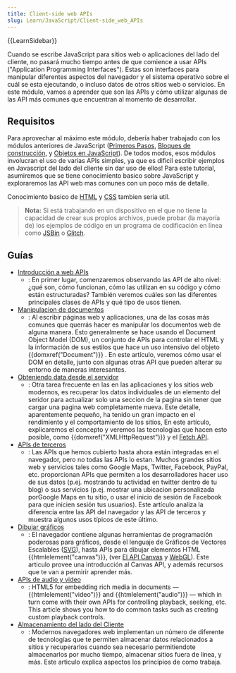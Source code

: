 ```yaml
---
title: Client-side web APIs
slug: Learn/JavaScript/Client-side_web_APIs
---
```


{{LearnSidebar}}

Cuando se escribe JavaScript para sitios web o aplicaciones del lado del cliente, no pasará mucho tiempo antes de que comience a usar APIs ("Application Programming Interfaces"). Estas son interfaces para manipular diferentes aspectos del navegador y el sistema operativo sobre el cuál se esta ejecutando, o incluso datos de otros sitios web o servicios. En este módulo, vamos a aprender que son las APIs y cómo utilizar algunas de las API más comunes que encuentran al momento de desarrollar.

## Requisitos

Para aprovechar al máximo este módulo, debería haber trabajado con los módulos anteriores de JavaScript ([Primeros Pasos](/es/docs/Learn/JavaScript/First_steps), [Bloques de construcción](/es/docs/Learn/JavaScript/Building_blocks), y [Objetos en JavaScript](/es/docs/Learn/JavaScript/Objects)). De todos modos, esos módulos involucran el uso de varias APIs simples, ya que es dificil escribir ejemplos en Javascript del lado del cliente sin dar uso de ellos! Para este tutorial, asumiremos que se tiene conocimiento basico sobre JavaScript y exploraremos las API web mas comunes con un poco más de detalle.

Conocimiento basico de [HTML](/es/docs/Learn/HTML) y [CSS](/es/docs/Learn/CSS) tambien seria util.

> **Nota:** Si está trabajando en un dispositivo en el que no tiene la capacidad de crear sus propios archivos, puede probar (la mayoría de) los ejemplos de código en un programa de codificación en línea como [JSBin](http://jsbin.com/) o [Glitch](https://glitch.com/).

## Guías

- [Introducción a web APIs](/es/docs/Learn/JavaScript/Client-side_web_APIs/Introduction)
  - : En primer lugar, comenzaremos observando las API de alto nivel: ¿qué son, cómo funcionan, cómo las utilizan en su código y cómo están estructuradas? También veremos cuáles son las diferentes principales clases de APIs y qué tipo de usos tienen.
- [Manipulacion de documentos](/es/docs/Learn/JavaScript/Client-side_web_APIs/Manipulating_documents)
  - : Al escribir páginas web y aplicaciones, una de las cosas más comunes que querrás hacer es manipular los documentos web de alguna manera. Esto generalmente se hace usando el Document Object Model (DOM), un conjunto de APIs para controlar el HTML y la información de sus estilos que hace un uso intensivo del objeto {{domxref("Document")}} . En este artículo, veremos cómo usar el DOM en detalle, junto con algunas otras API que pueden alterar su entorno de maneras interesantes.
- [Obteniendo data desde el servidor](/es/docs/Learn/JavaScript/Client-side_web_APIs/Fetching_data)
  - : Otra tarea frecuente en las en las aplicaciones y los sitios web modernos, es recuperar los datos individuales de un elemento del seridor para actualizar solo una seccion de la pagina sin tener que cargar una pagina web completamente nueva. Este detalle, aparentemente pequeño, ha tenido un gran impacto en el rendimiento y el comportamiento de los sitios, En este artículo, explicaremos el concepto y veremos las tecnologías que hacen esto posible, como {{domxref("XMLHttpRequest")}} y el [Fetch API](/es/docs/Web/API/Fetch_API).
- [APIs de terceros](/es/docs/Learn/JavaScript/Client-side_web_APIs/Third_party_APIs)
  - : Las APIs que hemos cubierto hasta ahora están integradas en el navegador, pero no todas las APIs lo estan. Muchos grandes sitios web y servicios tales como Google Maps, Twitter, Facebook, PayPal, etc. proporcionan APIs que permiten a los desarrolladores hacer uso de sus datos (p.ej. mostrando tu actividad en twitter dentro de tu blog) o sus servicios (p.ej. mostrar una ubicacion personalizada porGoogle Maps en tu sitio, o usar el inicio de sesión de Facebook para que inicien sesión tus usuarios). Este artículo analiza la diferencia entre las API del navegador y las API de terceros y muestra algunos usos típicos de este último.
- [Dibujar gráficos](/es/docs/Learn/JavaScript/Client-side_web_APIs/Drawing_graphics)
  - : El navegador contiene algunas herramientas de programación poderosas para gráficos, desde el lenguaje de Gráficos de Vectores Escalables ([SVG](/es/docs/Web/SVG)), hasta APIs para dibujar elementos HTML {{htmlelement("canvas")}}, (ver [El API Canvas](/es/docs/Web/API/Canvas_API) y [WebGL](/es/docs/Web/API/WebGL_API)). Este articulo provee una introducción al Canvas API, y además recursos que te van a permirir aprender más.
- [APIs de audio y video](/es/docs/Learn/JavaScript/Client-side_web_APIs/Video_and_audio_APIs)
  - : HTML5 for embedding rich media in documents — {{htmlelement("video")}} and {{htmlelement("audio")}} — which in turn come with their own APIs for controlling playback, seeking, etc. This article shows you how to do common tasks such as creating custom playback controls.
- [Almacenamiento del lado del Cliente](/es/docs/Learn/JavaScript/Client-side_web_APIs/Client-side_storage)
  - : Modernos navegadores web implementan un número de diferente de tecnologías que te permiten almacenar datos relacionados a sitios y recuperarlos cuando sea necesario permitiendote almacenarlos por mucho tiempo, almacenar sitios fuera de linea, y más. Este articulo explica aspectos los principios de como trabaja.
